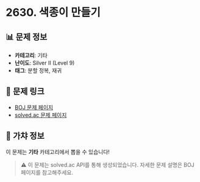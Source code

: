 # 2630. 색종이 만들기

## 📊 문제 정보
- **카테고리**: 기타
- **난이도**: Silver II (Level 9)
- **태그**: 분할 정복, 재귀

## 🔗 문제 링크
- [BOJ 문제 페이지](https://www.acmicpc.net/problem/2630)
- [solved.ac 문제 페이지](https://solved.ac/problems/2630)

## 🎯 가챠 정보
이 문제는 **기타** 카테고리에서 뽑을 수 있습니다!

> ⚠️ 이 문제는 solved.ac API를 통해 생성되었습니다. 
> 자세한 문제 설명은 BOJ 페이지를 참고해주세요.
